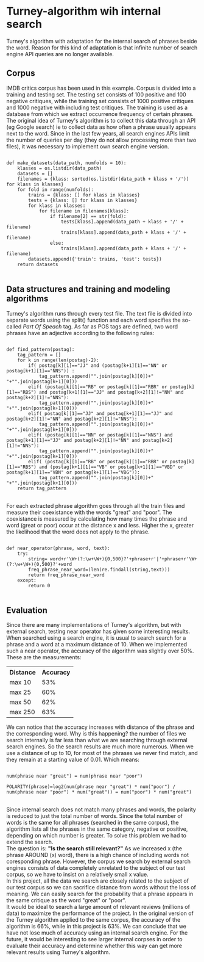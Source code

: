 # Turney-algorithm wih internal search
<p>Turney's algorithm with adaptation for the internal search of phrases beside the word. Reason for this kind of adaptation is that infinite number of search engine API queries are no longer available.</p>
<h2> Corpus</h2>
<p>IMDB critics corpus has been used in this example. Corpus is divided into a training and testing set. The testing set consists of 100 positive and 100 negative critiques, while the training set consists of 1000 positive critiques and 1000 negative with including test critiques. The training is used as a database from which we extract occurrence frequency of certain phrases. The original idea of Turney's algorithm is to collect this data through an API (eg Google search) ie to collect data as how often a phrase usually appears next to the word. Since in the last few years, all search engines APIs limit the number of queries per day (they do not allow processing more than two files), it was necessary to implement own search engine version.</p>
<pre>
<code>
def make_datasets(data_path, numfolds = 10):
    klasses = os.listdir(data_path)
    datasets = []
    filenames = {klass: sorted(os.listdir(data_path + klass + '/')) for klass in klasses}
    for fold in range(numfolds):
        trains = {klass: [] for klass in klasses}
        tests = {klass: [] for klass in klasses}
        for klass in klasses:
            for filename in filenames[klass]:
                if filename[2] == str(fold):
                    tests[klass].append(data_path + klass + '/' + filename)
                    trains[klass].append(data_path + klass + '/' + filename)
                else:
                    trains[klass].append(data_path + klass + '/' + filename)
        datasets.append({'train': trains, 'test': tests})
    return datasets
</code>
</pre>
<h2>Data structures and training and modeling algorithms</h2>
<p>Turney's algorithm runs through every test file. The text file is divided into separate words using the split() function and each word specifies the so-called <i>Part Of Speach</i> tag. As far as POS tags are defined, two word phrases have an adjective according to the following rules:</p>
<pre>
<code>
def find_pattern(postag):
    tag_pattern = []
    for k in range(len(postag)-2):
        if( postag[k][1]=="JJ" and (postag[k+1][1]=="NN" or postag[k+1][1]=="NNS")) :
            tag_pattern.append("".join(postag[k][0])+" "+"".join(postag[k+1][0]))
        elif( (postag[k][1]=="RB" or postag[k][1]=="RBR" or postag[k][1]=="RBS") and postag[k+1][1]=="JJ" and postag[k+2][1]!="NN" and postag[k+2][1]!="NNS"):
            tag_pattern.append("".join(postag[k][0])+" "+"".join(postag[k+1][0]))
        elif( postag[k][1]=="JJ" and postag[k+1][1]=="JJ" and postag[k+2][1]!="NN" and postag[k+2][1]!="NNS"):
            tag_pattern.append("".join(postag[k][0])+" "+"".join(postag[k+1][0]))
        elif( (postag[k][1]=="NN" or postag[k][1]=="NNS") and postag[k+1][1]=="JJ" and postag[k+2][1]!="NN" and postag[k+2][1]!="NNS"):
            tag_pattern.append("".join(postag[k][0])+" "+"".join(postag[k+1][0]))
        elif( (postag[k][1]=="RB" or postag[k][1]=="RBR" or postag[k][1]=="RBS") and (postag[k+1][1]=="VB" or postag[k+1][1]=="VBD" or postag[k+1][1]=="VBN" or postag[k+1][1]=="VBG")):
            tag_pattern.append("".join(postag[k][0])+" "+"".join(postag[k+1][0]))
    return tag_pattern
</code>
</pre>
<p>For each extracted phrase algorithm goes through all the train files and measure their coexistance with the words "great" and "poor". The coexistance is measured by calculating how many times the phrase and word (great or poor) occur at the distance x and less. Higher the x, greater the likelihood that the word does not apply to the phrase.</p>
<pre>
<code>
def near_operator(phrase, word, text):
    try:
        string= word+r'\W+(?:\w+\W+){0,500}?'+phrase+r'|'+phrase+r'\W+(?:\w+\W+){0,500}?'+word
        freq_phrase_near_word=(len(re.findall(string,text)))
        return freq_phrase_near_word
    except:
        return 0
</code>
</pre>
<h2>Evaluation</h2>
<p>Since there are many implementations of Turney's algorithm, but with external search, testing near operator has given some interesting results. When searched using a search engine, it is usual to search search for a phrase and a word at a maximum distance of 10. When we implemented such a near operator, the accuracy of the algorithm was slightly over 50%. These are the measurements:</p>
<table>
  <tr>
    <th>Distance</th>
    <th>Accuracy</th>
  </tr>
  <tr>
    <td>max 10</td>
    <td>53%</td>
  </tr>
  <tr>
    <td>max 25</td>
    <td>60%</td>
  </tr>
  <tr>
    <td>max 50</td>
    <td>62%</td>
  </tr>
  <tr>
    <td>max 250</td>
    <td>63%</td>
  </tr>
</table>
<p>
We can notice that the accuracy increases with distance of the phrase and the corresponding word. Why is this happening? the number of files we search internally is far less than what we are searching through external search engines. So the search results are much more numerous. When we use a distance of up to 10, for most of the phrases we never find match, and they remain at a starting value of 0.01. Which means:</p>
<pre>
<code>
num(phrase near "great") = num(phrase near "poor")<br>
POLARITY(phrase)=log2(num(phrase near "great") * num("poor") / num(phrase near "poor") * num("great")) = num("poor") * num("great")
</code>
</pre>
<p> 
Since internal search does not match many phrases and words, the polarity is reduced to just the total number of words. Since the total number of words is the same for all phrases (searched in the same corpus), the algorithm lists all the phrases in the same category, negative or positive, depending on which number is greater. To solve this problem we had to extend the search. <br>
The question is: <b>"Is the search still relevant?"</b>
As we increased x (the phrase AROUND (x) word), there is a high chance of including words not coresponding phrase. However, the corpus we search by external search engines consists of data completely unrelated to the subject of our test corpus, so we have to insist on a relatively small x value.<br>
In this project, all the data we search are closely related to the subject of our test corpus so we can sacrifice distance from words without the loss of meaning. We can easily search for the probability that a phrase appears in the same critique as the word "great" or "poor".<br>
It would be ideal to search a large amount of relevant reviews (millions of data) to maximize the performance of the project. In the original version of the Turney algorithm applied to the same corpus, the accuracy of the algorithm is 66%, while in this project is 63%. We can conclude that we have not lose much of accuracy using an internal search engine. 
For the future, it would be interesting to see larger internal corpses in order to evaluate their accuracy and determine whether this way can get more relevant results using Turney's algorithm.
</p>
